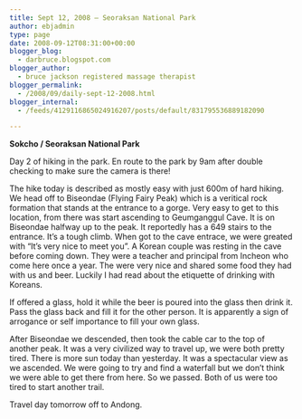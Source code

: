 ```yaml
---
title: Sept 12, 2008 – Seoraksan National Park
author: ebjadmin
type: page
date: 2008-09-12T08:31:00+00:00
blogger_blog:
  - darbruce.blogspot.com
blogger_author:
  - bruce jackson registered massage therapist
blogger_permalink:
  - /2008/09/daily-sept-12-2008.html
blogger_internal:
  - /feeds/4129116865024916207/posts/default/831795536889182090

---
```

**Sokcho / Seoraksan National Park**

Day 2 of hiking in the park. En route to the park by 9am after double checking to make sure the camera is there!

[<img style="margin: 0pt 0pt 10px 10px;float: right;cursor: pointer" src="http://1.bp.blogspot.com/_bw64bfbbDEk/SMt9ojcd71I/AAAAAAAAAr8/JZdr6EPQbRE/s200/IMG_0703.JPG" alt="" id="BLOGGER_PHOTO_ID_5245424326665957202" border="0" />][1]The hike today is described as mostly easy with just 600m of hard hiking. We head off to Biseondae (Flying Fairy Peak) which is a veritical rock formation that stands at the entrance to a gorge. Very easy to get to this location, from there was start ascending to Geumganggul Cave. It is on Biseondae halfway up to the peak. It reportedly has a 649 stairs to the entrance. It&#8217;s a tough climb. When got to the cave entrace, we were greated with “It&#8217;s very nice to meet you”. A Korean couple was resting in the cave before coming down. They were a teacher and principal from Incheon who come here once a year. The were very nice and shared some food they had with us and beer. Luckily I had read about the etiquette of drinking with Koreans. 

If offered a glass, hold it while the beer is poured into the glass then drink it. Pass the glass back and fill it for the other person. It is apparently a sign of arrogance or self importance to fill your own glass. 

[<img style="margin: 0pt 0pt 10px 10px;float: right;cursor: pointer" src="http://4.bp.blogspot.com/_bw64bfbbDEk/SMt9oybbsPI/AAAAAAAAAsE/jDagpF9Rc_Q/s200/IMG_0725.JPG" alt="" id="BLOGGER_PHOTO_ID_5245424330688147698" border="0" />][2]After Biseondae we descended, then took the cable car to the top of another peak. It was a very civilized way to travel up, we were both pretty tired. There is more sun today than yesterday. It was a spectacular view as we ascended. We were going to try and find a waterfall but we don&#8217;t think we were able to get there from here. So we passed. Both of us were too tired to start another trail.

Travel day tomorrow off to Andong.

 [1]: http://1.bp.blogspot.com/_bw64bfbbDEk/SMt9ojcd71I/AAAAAAAAAr8/JZdr6EPQbRE/s1600-h/IMG_0703.JPG
 [2]: http://4.bp.blogspot.com/_bw64bfbbDEk/SMt9oybbsPI/AAAAAAAAAsE/jDagpF9Rc_Q/s1600-h/IMG_0725.JPG